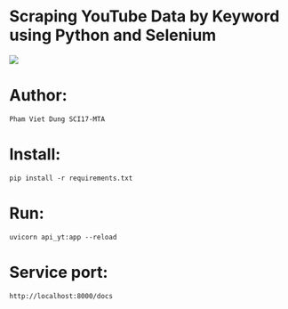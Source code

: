 # Scraping YouTube Data by Keyword using Python and Selenium
![](https://img.shields.io/static/v1?label=python&message=3.6&color=blue)


# Author:
``` Pham Viet Dung SCI17-MTA ```


# Install:
```
pip install -r requirements.txt
```

# Run:
```
uvicorn api_yt:app --reload
```

# Service port:
```
http://localhost:8000/docs
```

